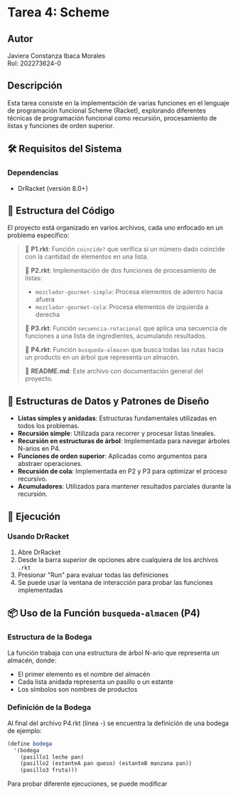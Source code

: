 # Tarea 4: Scheme

## Autor
Javiera Constanza Ibaca Morales  
Rol: 202273624-0

## Descripción
Esta tarea consiste en la implementación de varias funciones en el lenguaje de programación funcional Scheme (Racket), explorando diferentes técnicas de programación funcional como recursión, procesamiento de listas y funciones de orden superior.

## 🛠️ Requisitos del Sistema

### Dependencias
- DrRacket (versión 8.0+)

## 📁 Estructura del Código

El proyecto está organizado en varios archivos, cada uno enfocado en un problema específico:

> 📄 **P1.rkt**: Función `coincide?` que verifica si un número dado coincide con la cantidad de elementos en una lista.
> 
> 📄 **P2.rkt**: Implementación de dos funciones de procesamiento de listas:
> - `mezclador-gourmet-simple`: Procesa elementos de adentro hacia afuera
> - `mezclador-gourmet-cola`: Procesa elementos de izquierda a derecha
> 
> 📄 **P3.rkt**: Función `secuencia-rotacional` que aplica una secuencia de funciones a una lista de ingredientes, acumulando resultados.
> 
> 📄 **P4.rkt**: Función `busqueda-almacen` que busca todas las rutas hacia un producto en un árbol que representa un almacén.
> 
> 📄 **README.md**: Este archivo con documentación general del proyecto.

## 🧩 Estructuras de Datos y Patrones de Diseño
- **Listas simples y anidadas**: Estructuras fundamentales utilizadas en todos los problemas.
- **Recursión simple**: Utilizada para recorrer y procesar listas lineales.
- **Recursión en estructuras de árbol**: Implementada para navegar árboles N-arios en P4.
- **Funciones de orden superior**: Aplicadas como argumentos para abstraer operaciones.
- **Recursión de cola**: Implementada en P2 y P3 para optimizar el proceso recursivo.
- **Acumuladores**: Utilizados para mantener resultados parciales durante la recursión.

## 🚀 Ejecución

### Usando DrRacket
1. Abre DrRacket
2. Desde la barra superior de opciones abre cualquiera de los archivos `.rkt`
3. Presionar "Run" para evaluar todas las definiciones
4. Se puede usar la ventana de interacción para probar las funciones implementadas

## 📦 Uso de la Función `busqueda-almacen` (P4)

### Estructura de la Bodega
La función trabaja con una estructura de árbol N-ario que representa un almacén, donde:
- El primer elemento es el nombre del almacén
- Cada lista anidada representa un pasillo o un estante
- Los símbolos son nombres de productos

### Definición de la Bodega
Al final del archivo P4.rkt (línea -) se encuentra la definición de una bodega de ejemplo:

```scheme
(define bodega
  '(bodega
    (pasillo1 leche pan)
    (pasillo2 (estanteA pan queso) (estanteB manzana pan))
    (pasillo3 fruta)))
```
Para probar diferente ejecuciones, se puede modificar